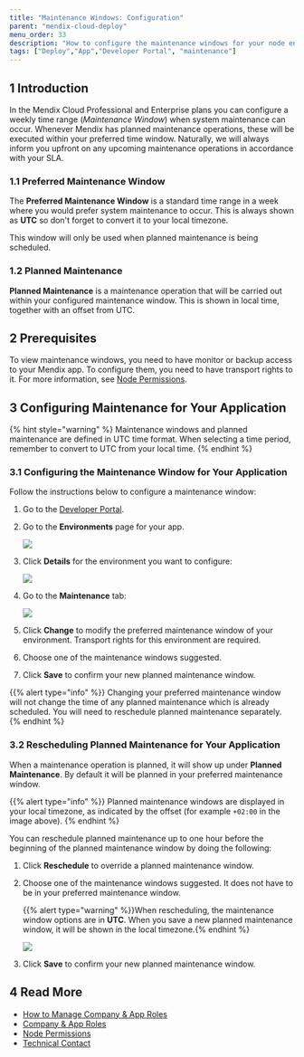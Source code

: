 ```yaml
---
title: "Maintenance Windows: Configuration"
parent: "mendix-cloud-deploy"
menu_order: 33
description: "How to configure the maintenance windows for your node environment."
tags: ["Deploy","App","Developer Portal", "maintenance"]
---
```


## 1 Introduction

In the Mendix Cloud Professional and Enterprise plans you can configure a weekly time range (*Maintenance Window*) when system maintenance can occur. Whenever Mendix has planned maintenance operations, these will be executed within your preferred time window. Naturally, we will always inform you upfront on any upcoming maintenance operations in accordance with your SLA.

### 1.1 Preferred Maintenance Window

The **Preferred Maintenance Window** is a standard time range in a week where you would prefer system maintenance to occur. This is always shown as **UTC** so don't forget to convert it to your local timezone.

This window will only be used when planned maintenance is being scheduled.

### 1.2 Planned Maintenance

**Planned Maintenance** is a maintenance operation that will be carried out within your configured maintenance window. This is shown in local time, together with an offset from UTC.

## 2 Prerequisites

To view maintenance windows, you need to have monitor or backup access to your Mendix app. To configure them, you need to have transport rights to it. For more information, see [Node Permissions](/developerportal/deploy/node-permissions).

## 3 Configuring Maintenance for Your Application

{% hint style="warning" %}
Maintenance windows and planned maintenance are defined in UTC time format. When selecting a time period, remember to convert to UTC from your local time.
{% endhint %}

### 3.1 Configuring the Maintenance Window for Your Application

Follow the instructions below to configure a maintenance window:

1. Go to the [Developer Portal](http://home.mendix.com).

2. Go to the **Environments** page for your app.

    ![](attachments/maintenance-windows/maintenance1.png)

3. Click **Details** for the environment you want to configure:

    ![](attachments/maintenance-windows/maintenance2.png)

4. Go to the **Maintenance** tab:

    ![](attachments/maintenance-windows/maintenance.png)
    
5. Click **Change** to modify the preferred maintenance window of your environment. Transport rights for this environment are required.

6. Choose one of the maintenance windows suggested.

7. Click **Save** to confirm your new planned maintenance window.

{{% alert type="info" %}}
Changing your preferred maintenance window will not change the time of any planned maintenance which is already scheduled. You will need to reschedule planned maintenance separately.
{% endhint %}

### 3.2 Rescheduling Planned Maintenance for Your Application

When a maintenance operation is planned, it will show up under **Planned Maintenance**. By default it will be planned in your preferred maintenance window.

{{% alert type="info" %}}
Planned maintenance windows are displayed in your local timezone, as indicated by the offset (for example `+02:00` in the image above).
{% endhint %}

You can reschedule planned maintenance up  to one hour before the beginning of the planned maintenance window by doing the following:

1. Click **Reschedule** to override a planned maintenance window.

2. Choose one of the maintenance windows suggested. It does not have to be in your preferred maintenance window.

    {{% alert type="warning" %}}When rescheduling, the maintenance window options are in **UTC**. When you save a new planned maintenance window, it will be shown in the local timezone.{% endhint %}

    ![](attachments/maintenance-windows/reschedule-maintenance.png)

3. Click **Save** to confirm your new planned maintenance window. 

## 4 Read More

* [How to Manage Company & App Roles](/developerportal/company-app-roles/manage-roles)
* [Company & App Roles](/developerportal/company-app-roles/index)
* [Node Permissions](/developerportal/deploy/node-permissions) 
* [Technical Contact](/developerportal/company-app-roles/technical-contact)
